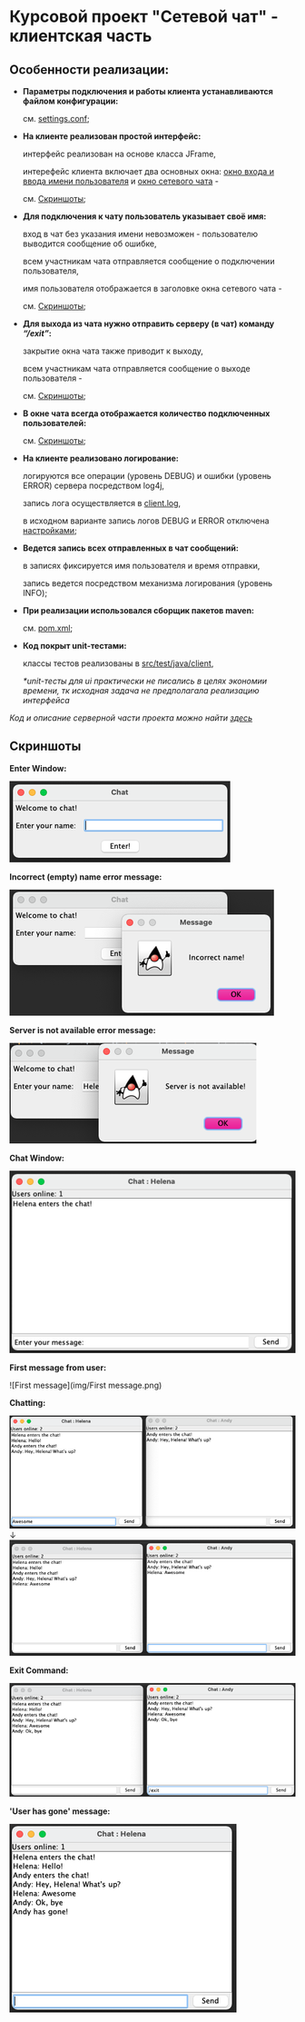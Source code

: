 # Курсовой проект "Сетевой чат" - клиентская часть

## Особенности реализации:
- **Параметры подключения и работы клиента устанавливаются файлом конфигурации:**

  см. [settings.conf](src/main/resources/settings.conf);

- **На клиенте реализован простой интерфейс:**
  
    интерфейс реализован на основе класса JFrame,
  
    интерефейс клиента включает два основных окна: [окно входа и ввода имени пользователя](src/main/java/client/EnterWindow.java) и [окно сетевого чата](src/main/java/client/ClientWindow.java) - 

    см. [Скриншоты](#screenshots);
- **Для подключения к чату пользователь указывает своё имя:**
  
    вход в чат без указания имени невозможен - пользователю выводится сообщение об ошибке,

    всем участникам чата отправляется сообщение о подключении пользователя,
  
    имя пользователя отображается в заголовке окна сетевого чата -

  см. [Скриншоты](#enter);

- **Для выхода из чата нужно отправить серверу (в чат) команду _“/exit”_:**
  
    закрытие окна чата также приводит к выходу,
    
    всем участникам чата отправляется сообщение о выходе пользователя - 

    см. [Скриншоты](#exit);
  
- **В окне чата всегда отображается количество подключенных пользователей:**

    см. [Скриншоты](#chat);
- **На клиенте реализовано логирование:**

    логируются все операции (уровень DEBUG) и ошибки (уровень ERROR) сервера посредством log4j,

    запись лога осуществляется в [client.log](log/client.log),

    в исходном варианте запись логов DEBUG и ERROR отключена [настройками](src/main/resources/log4j.properties);
- **Ведется запись всех отправленных в чат сообщений:**

    в записях фиксируется имя пользователя и время отправки,

    запись ведется посредством механизма логирования (уровень INFO);
- **При реализации использовался сборщик пакетов maven:**

    см. [pom.xml](pom.xml);
- **Код покрыт unit-тестами:**

    классы тестов реализованы в [src/test/java/client](src/test/java/client),
    
    _*unit-тесты для ui практически не писались в целях экономии времени, тк исходная задача не предполагала реализацию интерфейса_

_Код и описание серверной части проекта можно найти [здесь](https://github.com/agapovaelyne/java-hw-ChatServer)_

<a name="screenshots"><h2>Скриншоты</h2></a>

<b name="enter">Enter Window:</b>

![Enter window](img/EnterWindow.png)

<b>Incorrect (empty) name error message:</b>

![Incorrect (empty) name error](img/IncorrectNameError.png)

<b>Server is not available error message:</b>

![Server is not available error](img/ServerNotAvlblError.png)

<b name="chat">Chat Window:</b>

![Chat Window](img/ChatWindow.png)

<b>First message from user:</b>

![First message](img/First message.png)

<b>Chatting:</b>

![Chatting](img/Chatting.png)
                                  ↓
![Chatting2](img/Chatting2.png)

<b name="exit">Exit Command:</b>

![Exit Command](img/ExitCommand.png)

<b>'User has gone' message:</b>

![UserHasGone](img/UserHasGone.png)
